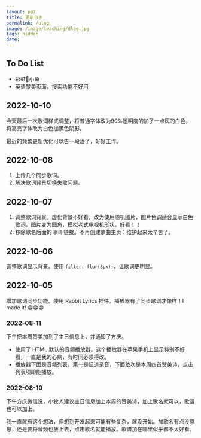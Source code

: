 ```yaml
---
layout: pp7
title: 更新日志
permalink: /ulog
image: /image/teaching/dlog.jpg
tags: hidden
date: 
---
```


## To Do List

-  彩虹🌈小鱼
-  英语赞美页面，搜索功能不好用

## 2022-10-10

今天最后一次歌词样式调整，将普通字体改为90%透明度的加了一点灰的白色，将高亮字体改为白色加黑色阴影。

最近的频繁更新优化可以告一段落了，好好工作。

## 2022-10-08

1.  上传几个同步歌词。
2.  解决歌词背景切换失败问题。

## 2022-10-07

1.  调整歌词背景。虚化背景不好看，改为使用随机图片，图片色调适合显示白色歌词，图片变为圆角，模拟老式电视机形状。好看！！
2.  移除歌名后面的 `歌词` 链接。不再创建歌曲主页：维护起来太辛苦了。

## 2022-10-06

调整歌词显示背景。使用 `filter: flur(8px);`，让歌词更明显。

## 2022-10-05

增加歌词同步功能。使用 Rabbit Lyrics 插件。播放器有了同步歌词才像样！I made it! 😁😁😁

### 2022-08-11

下午把本周赞美加到了主日信息上，并通知了方庆。

-  使用了 HTML 默认的音频播放器。这个播放器在苹果手机上显示特别不好看，一直是我的心病，有时间必须得改。
-  播放器下面是音频列表，第一是证道录音，下面依次是本周四首赞美诗，点击列表项即能播放。

### 2022-08-10

下午方庆微信说，小牧人建议主日信息加上本周的赞美诗，加上歌名就可以，歌谱也可以加上。

我一直就有这个想法，但想到开发起来可能有些复杂，就没开始。加歌名有点没意思，还是要将音频也放上去，点击歌名就能播放。歌谱加在哪里似乎都不太好看。